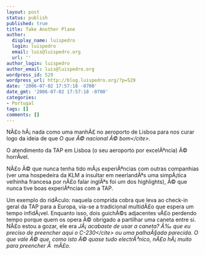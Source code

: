 ```yaml
---
layout: post
status: publish
published: true
title: Take Another Plane
author:
  display_name: luispedro
  login: luispedro
  email: luis@luispedro.org
  url: ''
author_login: luispedro
author_email: luis@luispedro.org
wordpress_id: 529
wordpress_url: http://blog.luispedro.org/?p=529
date: '2006-07-02 17:57:18 -0700'
date_gmt: '2006-07-02 17:57:18 -0700'
categories:
- Portugal
tags: []
comments: []
---
```

<p>N&Atilde;&pound;o h&Atilde;&iexcl; nada como uma manh&Atilde;&pound; no aeroporto de Lisboa para nos curar logo da ideia de que <cite>O que &Atilde;&copy; nacional &Atilde;&copy; bom<&#47;cite>.</p>
<p>O atendimento da TAP em Lisboa (o seu aeroporto por excel&Atilde;&ordf;ncia) &Atilde;&copy; horr&Atilde;&shy;vel.</p>
<p>N&Atilde;&pound;o &Atilde;&copy; que nunca tenha tido m&Atilde;&iexcl;s experi&Atilde;&ordf;ncias com outras companhias (ver uma hospedeira da KLM a insultar em neerland&Atilde;&ordf;s uma simp&Atilde;&iexcl;tica velhinha francesa por n&Atilde;&pound;o falar ingl&Atilde;&ordf;s foi um dos highlights), &Atilde;&copy; que nunca tive boas experi&Atilde;&ordf;ncias com a TAP.</p>
<p>Um exemplo do rid&Atilde;&shy;culo: naquela comprida cobra que leva ao check-in geral da TAP para a Europa, via-se a tradicional multid&Atilde;&pound;o que espera um tempo infid&Atilde;&iexcl;vel. Enquanto isso, dois guich&Atilde;&copy;s adjacentes v&Atilde;&pound;o perdendo tempo porque quem os opera &Atilde;&copy; obrigado a partilhar uma caneta entre si. N&Atilde;&pound;o estou a gozar, ele era <cite>J&Atilde;&iexcl; acabaste de usar a caneta? &Atilde;&permil; que eu preciso de preencher aqui o C-230<&#47;cite> ou uma palha&Atilde;&sect;ada parecida. O que vale &Atilde;&copy; que, como isto &Atilde;&copy; quase tudo electr&Atilde;&sup3;nico, n&Atilde;&pound;o h&Atilde;&iexcl; muito para preencher &Atilde;&nbsp; m&Atilde;&pound;o.</p>
